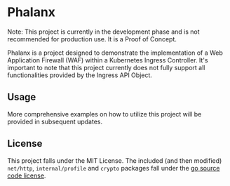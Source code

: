# Phalanx

Note: This project is currently in the development phase and 
is not recommended for production use. It is a Proof of Concept.

Phalanx is a project designed to demonstrate the implementation of a Web Application Firewall (WAF) 
within a Kubernetes Ingress Controller. It's important to note that this project currently 
does not fully support all functionalities provided by the Ingress API Object.

## Usage
More comprehensive examples on how to utilize this project will be provided in subsequent updates.

## License
This project falls under the MIT License.
The included (and then modified) `net/http`, `internal/profile` and `crypto` packages fall under the [go source code license](https://github.com/golang/go/blob/master/LICENSE).
